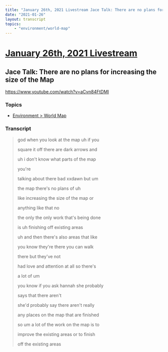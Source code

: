 ```yaml
---
title: "January 26th, 2021 Livestream Jace Talk: There are no plans for increasing the size of the Map"
date: "2021-01-26"
layout: transcript
topics:
    - "environment/world-map"
---
```

# [January 26th, 2021 Livestream](../2021-01-26.md)
## Jace Talk: There are no plans for increasing the size of the Map
https://www.youtube.com/watch?v=aCvn84FtDMI

### Topics
* [Environment > World Map](../topics/environment/world-map.md)

### Transcript

> god when you look at the map uh if you
> 
> square it off there are dark arrows and
> 
> uh i don't know what parts of the map
> 
> you're
> 
> talking about there bad xxdawn but um
> 
> the map there's no plans of uh
> 
> like increasing the size of the map or
> 
> anything like that no
> 
> the only the only work that's being done
> 
> is uh finishing off existing areas
> 
> uh and then there's also areas that like
> 
> you know they're there you can walk
> 
> there but they've not
> 
> had love and attention at all so there's
> 
> a lot of um
> 
> you know if you ask hannah she probably
> 
> says that there aren't
> 
> she'd probably say there aren't really
> 
> any places on the map that are finished
> 
> so um a lot of the work on the map is to
> 
> improve the existing areas or to finish
> 
> off the existing areas
> 
